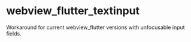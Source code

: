 # webview_flutter_textinput
Workaround for current webview_flutter versions with unfocusable input fields.
